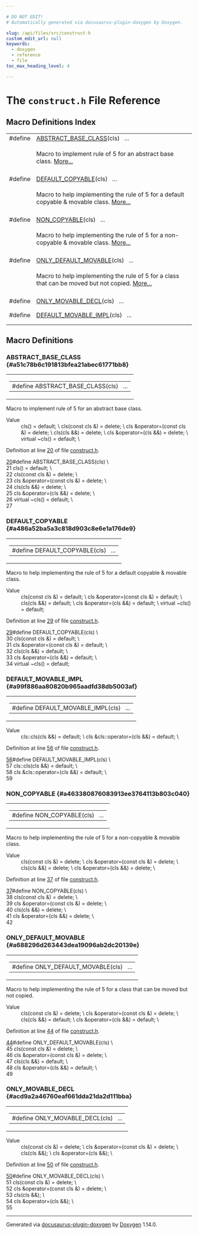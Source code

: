 ```yaml
---

# DO NOT EDIT!
# Automatically generated via docusaurus-plugin-doxygen by Doxygen.

slug: /api/files/src/construct-h
custom_edit_url: null
keywords:
  - doxygen
  - reference
  - file
toc_max_heading_level: 4

---
```


<div class="doxyPage">

# The `construct.h` File Reference



## Macro Definitions Index

<table class="doxyMembersIndex">

<tr class="doxyMemberIndexItem">
<td class="doxyMemberIndexItemType" align="left" valign="top">#define</td>
<td class="doxyMemberIndexItemName" align="left" valign="top"><a href="#a51c78b6c191813bfea21abec61771bb8">ABSTRACT_BASE_CLASS</a>(cls)&nbsp;&nbsp;&nbsp;...</td>
</tr>
<tr class="doxyMemberIndexDescription">
<td class="doxyMemberIndexDescriptionLeft"></td>
<td class="doxyMemberIndexDescriptionRight">
<p>Macro to implement rule of 5 for an abstract base class. <a href="#a51c78b6c191813bfea21abec61771bb8">More...</a></p>
</td>
</tr>
<tr class="doxyMemberIndexSeparator">
<td class="doxyMemberIndexSeparator" colspan="2"></td>
</tr>

<tr class="doxyMemberIndexItem">
<td class="doxyMemberIndexItemType" align="left" valign="top">#define</td>
<td class="doxyMemberIndexItemName" align="left" valign="top"><a href="#a486a52ba5a3c818d903c8e6e1a176de9">DEFAULT_COPYABLE</a>(cls)&nbsp;&nbsp;&nbsp;...</td>
</tr>
<tr class="doxyMemberIndexDescription">
<td class="doxyMemberIndexDescriptionLeft"></td>
<td class="doxyMemberIndexDescriptionRight">
<p>Macro to help implementing the rule of 5 for a default copyable &amp; movable class. <a href="#a486a52ba5a3c818d903c8e6e1a176de9">More...</a></p>
</td>
</tr>
<tr class="doxyMemberIndexSeparator">
<td class="doxyMemberIndexSeparator" colspan="2"></td>
</tr>

<tr class="doxyMemberIndexItem">
<td class="doxyMemberIndexItemType" align="left" valign="top">#define</td>
<td class="doxyMemberIndexItemName" align="left" valign="top"><a href="#a463380876083913ee3764113b803c040">NON_COPYABLE</a>(cls)&nbsp;&nbsp;&nbsp;...</td>
</tr>
<tr class="doxyMemberIndexDescription">
<td class="doxyMemberIndexDescriptionLeft"></td>
<td class="doxyMemberIndexDescriptionRight">
<p>Macro to help implementing the rule of 5 for a non-copyable &amp; movable class. <a href="#a463380876083913ee3764113b803c040">More...</a></p>
</td>
</tr>
<tr class="doxyMemberIndexSeparator">
<td class="doxyMemberIndexSeparator" colspan="2"></td>
</tr>

<tr class="doxyMemberIndexItem">
<td class="doxyMemberIndexItemType" align="left" valign="top">#define</td>
<td class="doxyMemberIndexItemName" align="left" valign="top"><a href="#a688296d263443dea19096ab2dc20139e">ONLY_DEFAULT_MOVABLE</a>(cls)&nbsp;&nbsp;&nbsp;...</td>
</tr>
<tr class="doxyMemberIndexDescription">
<td class="doxyMemberIndexDescriptionLeft"></td>
<td class="doxyMemberIndexDescriptionRight">
<p>Macro to help implementing the rule of 5 for a class that can be moved but not copied. <a href="#a688296d263443dea19096ab2dc20139e">More...</a></p>
</td>
</tr>
<tr class="doxyMemberIndexSeparator">
<td class="doxyMemberIndexSeparator" colspan="2"></td>
</tr>

<tr class="doxyMemberIndexItem">
<td class="doxyMemberIndexItemType" align="left" valign="top">#define</td>
<td class="doxyMemberIndexItemName" align="left" valign="top"><a href="#acd9a2a46760eaf661dda21da2d111bba">ONLY_MOVABLE_DECL</a>(cls)&nbsp;&nbsp;&nbsp;...</td>
</tr>
<tr class="doxyMemberIndexDescription">
<td class="doxyMemberIndexDescriptionLeft"></td>
<td class="doxyMemberIndexDescriptionRight">
</td>
</tr>
<tr class="doxyMemberIndexSeparator">
<td class="doxyMemberIndexSeparator" colspan="2"></td>
</tr>

<tr class="doxyMemberIndexItem">
<td class="doxyMemberIndexItemType" align="left" valign="top">#define</td>
<td class="doxyMemberIndexItemName" align="left" valign="top"><a href="#a99f886aa80820b965aadfd38db5003af">DEFAULT_MOVABLE_IMPL</a>(cls)&nbsp;&nbsp;&nbsp;...</td>
</tr>
<tr class="doxyMemberIndexDescription">
<td class="doxyMemberIndexDescriptionLeft"></td>
<td class="doxyMemberIndexDescriptionRight">
</td>
</tr>
<tr class="doxyMemberIndexSeparator">
<td class="doxyMemberIndexSeparator" colspan="2"></td>
</tr>

</table>


<div class="doxySectionDef">

## Macro Definitions

### ABSTRACT&#95;BASE&#95;CLASS {#a51c78b6c191813bfea21abec61771bb8}

<div class="doxyMemberItem">
<div class="doxyMemberProto">
<table class="doxyMemberLabels">
<tr class="doxyMemberLabels">
<td class="doxyMemberLabelsLeft">
<table class="doxyMemberName">
<tr>
<td class="doxyMemberName">#define ABSTRACT_BASE_CLASS(cls)&nbsp;&nbsp;&nbsp;...</td>
</tr>
</table>
</td>
</tr>
</table>
</div>
<div class="doxyMemberDoc">
<p>Macro to implement rule of 5 for an abstract base class.</p>

<dl class="doxySectionUser">
<dt>Value</dt>
<dd>
<div class="doxyVerbatim">    cls() = default;                              \
    cls(const cls &amp;) = delete;                    \
    cls &amp;operator=(const cls &amp;) = delete;         \
    cls(cls &amp;&amp;) = delete;                         \
    cls &amp;operator=(cls &amp;&amp;) = delete;              \
    virtual ~cls() = default;                     \
</div>
</dd>
</dl>

<p>Definition at line <a href="#l00020">20</a> of file <a href="/web-doxygen/docs/api/files/src/construct-h">construct.h</a>.</p>

<div class="doxyProgramListing">

<div class="doxyCodeLine"><span class="doxyLineNumber"><a href="#a51c78b6c191813bfea21abec61771bb8">20</a></span><span class="doxyLineContent"><span class="doxyHighlightPreprocessor">#define ABSTRACT_BASE_CLASS(cls)                  \</span></span></div>
<div class="doxyCodeLine"><span class="doxyLineNumber">21</span><span class="doxyLineContent"><span class="doxyHighlightPreprocessor">    cls() = default;                              \</span></span></div>
<div class="doxyCodeLine"><span class="doxyLineNumber">22</span><span class="doxyLineContent"><span class="doxyHighlightPreprocessor">    cls(const cls &amp;) = delete;                    \</span></span></div>
<div class="doxyCodeLine"><span class="doxyLineNumber">23</span><span class="doxyLineContent"><span class="doxyHighlightPreprocessor">    cls &amp;operator=(const cls &amp;) = delete;         \</span></span></div>
<div class="doxyCodeLine"><span class="doxyLineNumber">24</span><span class="doxyLineContent"><span class="doxyHighlightPreprocessor">    cls(cls &amp;&amp;) = delete;                         \</span></span></div>
<div class="doxyCodeLine"><span class="doxyLineNumber">25</span><span class="doxyLineContent"><span class="doxyHighlightPreprocessor">    cls &amp;operator=(cls &amp;&amp;) = delete;              \</span></span></div>
<div class="doxyCodeLine"><span class="doxyLineNumber">26</span><span class="doxyLineContent"><span class="doxyHighlightPreprocessor">    virtual ~cls() = default;                     \</span></span></div>
<div class="doxyCodeLine"><span class="doxyLineNumber">27</span></div>

</div>

</div>
</div>

### DEFAULT&#95;COPYABLE {#a486a52ba5a3c818d903c8e6e1a176de9}

<div class="doxyMemberItem">
<div class="doxyMemberProto">
<table class="doxyMemberLabels">
<tr class="doxyMemberLabels">
<td class="doxyMemberLabelsLeft">
<table class="doxyMemberName">
<tr>
<td class="doxyMemberName">#define DEFAULT_COPYABLE(cls)&nbsp;&nbsp;&nbsp;...</td>
</tr>
</table>
</td>
</tr>
</table>
</div>
<div class="doxyMemberDoc">
<p>Macro to help implementing the rule of 5 for a default copyable &amp; movable class.</p>

<dl class="doxySectionUser">
<dt>Value</dt>
<dd>
<div class="doxyVerbatim">    cls(const cls &amp;) = default;                   \
    cls &amp;operator=(const cls &amp;) = default;        \
    cls(cls &amp;&amp;) = default;                        \
    cls &amp;operator=(cls &amp;&amp;) = default;             \
    virtual ~cls() = default;
</div>
</dd>
</dl>

<p>Definition at line <a href="#l00029">29</a> of file <a href="/web-doxygen/docs/api/files/src/construct-h">construct.h</a>.</p>

<div class="doxyProgramListing">

<div class="doxyCodeLine"><span class="doxyLineNumber"><a href="#a486a52ba5a3c818d903c8e6e1a176de9">29</a></span><span class="doxyLineContent"><span class="doxyHighlightPreprocessor">#define DEFAULT_COPYABLE(cls)                     \</span></span></div>
<div class="doxyCodeLine"><span class="doxyLineNumber">30</span><span class="doxyLineContent"><span class="doxyHighlightPreprocessor">    cls(const cls &amp;) = default;                   \</span></span></div>
<div class="doxyCodeLine"><span class="doxyLineNumber">31</span><span class="doxyLineContent"><span class="doxyHighlightPreprocessor">    cls &amp;operator=(const cls &amp;) = default;        \</span></span></div>
<div class="doxyCodeLine"><span class="doxyLineNumber">32</span><span class="doxyLineContent"><span class="doxyHighlightPreprocessor">    cls(cls &amp;&amp;) = default;                        \</span></span></div>
<div class="doxyCodeLine"><span class="doxyLineNumber">33</span><span class="doxyLineContent"><span class="doxyHighlightPreprocessor">    cls &amp;operator=(cls &amp;&amp;) = default;             \</span></span></div>
<div class="doxyCodeLine"><span class="doxyLineNumber">34</span><span class="doxyLineContent"><span class="doxyHighlightPreprocessor">    virtual ~cls() = default;</span></span></div>

</div>

</div>
</div>

### DEFAULT&#95;MOVABLE&#95;IMPL {#a99f886aa80820b965aadfd38db5003af}

<div class="doxyMemberItem">
<div class="doxyMemberProto">
<table class="doxyMemberLabels">
<tr class="doxyMemberLabels">
<td class="doxyMemberLabelsLeft">
<table class="doxyMemberName">
<tr>
<td class="doxyMemberName">#define DEFAULT_MOVABLE_IMPL(cls)&nbsp;&nbsp;&nbsp;...</td>
</tr>
</table>
</td>
</tr>
</table>
</div>
<div class="doxyMemberDoc">


<dl class="doxySectionUser">
<dt>Value</dt>
<dd>
<div class="doxyVerbatim">    cls::cls(cls &amp;&amp;) = default;                   \
    cls &amp;cls::operator=(cls &amp;&amp;) = default;        \
</div>
</dd>
</dl>

<p>Definition at line <a href="#l00056">56</a> of file <a href="/web-doxygen/docs/api/files/src/construct-h">construct.h</a>.</p>

<div class="doxyProgramListing">

<div class="doxyCodeLine"><span class="doxyLineNumber"><a href="#a99f886aa80820b965aadfd38db5003af">56</a></span><span class="doxyLineContent"><span class="doxyHighlightPreprocessor">#define DEFAULT_MOVABLE_IMPL(cls)                 \</span></span></div>
<div class="doxyCodeLine"><span class="doxyLineNumber">57</span><span class="doxyLineContent"><span class="doxyHighlightPreprocessor">    cls::cls(cls &amp;&amp;) = default;                   \</span></span></div>
<div class="doxyCodeLine"><span class="doxyLineNumber">58</span><span class="doxyLineContent"><span class="doxyHighlightPreprocessor">    cls &amp;cls::operator=(cls &amp;&amp;) = default;        \</span></span></div>
<div class="doxyCodeLine"><span class="doxyLineNumber">59</span></div>

</div>

</div>
</div>

### NON&#95;COPYABLE {#a463380876083913ee3764113b803c040}

<div class="doxyMemberItem">
<div class="doxyMemberProto">
<table class="doxyMemberLabels">
<tr class="doxyMemberLabels">
<td class="doxyMemberLabelsLeft">
<table class="doxyMemberName">
<tr>
<td class="doxyMemberName">#define NON_COPYABLE(cls)&nbsp;&nbsp;&nbsp;...</td>
</tr>
</table>
</td>
</tr>
</table>
</div>
<div class="doxyMemberDoc">
<p>Macro to help implementing the rule of 5 for a non-copyable &amp; movable class.</p>

<dl class="doxySectionUser">
<dt>Value</dt>
<dd>
<div class="doxyVerbatim">    cls(const cls &amp;) = delete;                    \
    cls &amp;operator=(const cls &amp;) = delete;         \
    cls(cls &amp;&amp;) = delete;                         \
    cls &amp;operator=(cls &amp;&amp;) = delete;              \
</div>
</dd>
</dl>

<p>Definition at line <a href="#l00037">37</a> of file <a href="/web-doxygen/docs/api/files/src/construct-h">construct.h</a>.</p>

<div class="doxyProgramListing">

<div class="doxyCodeLine"><span class="doxyLineNumber"><a href="#a463380876083913ee3764113b803c040">37</a></span><span class="doxyLineContent"><span class="doxyHighlightPreprocessor">#define NON_COPYABLE(cls)                         \</span></span></div>
<div class="doxyCodeLine"><span class="doxyLineNumber">38</span><span class="doxyLineContent"><span class="doxyHighlightPreprocessor">    cls(const cls &amp;) = delete;                    \</span></span></div>
<div class="doxyCodeLine"><span class="doxyLineNumber">39</span><span class="doxyLineContent"><span class="doxyHighlightPreprocessor">    cls &amp;operator=(const cls &amp;) = delete;         \</span></span></div>
<div class="doxyCodeLine"><span class="doxyLineNumber">40</span><span class="doxyLineContent"><span class="doxyHighlightPreprocessor">    cls(cls &amp;&amp;) = delete;                         \</span></span></div>
<div class="doxyCodeLine"><span class="doxyLineNumber">41</span><span class="doxyLineContent"><span class="doxyHighlightPreprocessor">    cls &amp;operator=(cls &amp;&amp;) = delete;              \</span></span></div>
<div class="doxyCodeLine"><span class="doxyLineNumber">42</span></div>

</div>

</div>
</div>

### ONLY&#95;DEFAULT&#95;MOVABLE {#a688296d263443dea19096ab2dc20139e}

<div class="doxyMemberItem">
<div class="doxyMemberProto">
<table class="doxyMemberLabels">
<tr class="doxyMemberLabels">
<td class="doxyMemberLabelsLeft">
<table class="doxyMemberName">
<tr>
<td class="doxyMemberName">#define ONLY_DEFAULT_MOVABLE(cls)&nbsp;&nbsp;&nbsp;...</td>
</tr>
</table>
</td>
</tr>
</table>
</div>
<div class="doxyMemberDoc">
<p>Macro to help implementing the rule of 5 for a class that can be moved but not copied.</p>

<dl class="doxySectionUser">
<dt>Value</dt>
<dd>
<div class="doxyVerbatim">    cls(const cls &amp;) = delete;                    \
    cls &amp;operator=(const cls &amp;) = delete;         \
    cls(cls &amp;&amp;) = default;                        \
    cls &amp;operator=(cls &amp;&amp;) = default;             \
</div>
</dd>
</dl>

<p>Definition at line <a href="#l00044">44</a> of file <a href="/web-doxygen/docs/api/files/src/construct-h">construct.h</a>.</p>

<div class="doxyProgramListing">

<div class="doxyCodeLine"><span class="doxyLineNumber"><a href="#a688296d263443dea19096ab2dc20139e">44</a></span><span class="doxyLineContent"><span class="doxyHighlightPreprocessor">#define ONLY_DEFAULT_MOVABLE(cls)                 \</span></span></div>
<div class="doxyCodeLine"><span class="doxyLineNumber">45</span><span class="doxyLineContent"><span class="doxyHighlightPreprocessor">    cls(const cls &amp;) = delete;                    \</span></span></div>
<div class="doxyCodeLine"><span class="doxyLineNumber">46</span><span class="doxyLineContent"><span class="doxyHighlightPreprocessor">    cls &amp;operator=(const cls &amp;) = delete;         \</span></span></div>
<div class="doxyCodeLine"><span class="doxyLineNumber">47</span><span class="doxyLineContent"><span class="doxyHighlightPreprocessor">    cls(cls &amp;&amp;) = default;                        \</span></span></div>
<div class="doxyCodeLine"><span class="doxyLineNumber">48</span><span class="doxyLineContent"><span class="doxyHighlightPreprocessor">    cls &amp;operator=(cls &amp;&amp;) = default;             \</span></span></div>
<div class="doxyCodeLine"><span class="doxyLineNumber">49</span></div>

</div>

</div>
</div>

### ONLY&#95;MOVABLE&#95;DECL {#acd9a2a46760eaf661dda21da2d111bba}

<div class="doxyMemberItem">
<div class="doxyMemberProto">
<table class="doxyMemberLabels">
<tr class="doxyMemberLabels">
<td class="doxyMemberLabelsLeft">
<table class="doxyMemberName">
<tr>
<td class="doxyMemberName">#define ONLY_MOVABLE_DECL(cls)&nbsp;&nbsp;&nbsp;...</td>
</tr>
</table>
</td>
</tr>
</table>
</div>
<div class="doxyMemberDoc">


<dl class="doxySectionUser">
<dt>Value</dt>
<dd>
<div class="doxyVerbatim">    cls(const cls &amp;) = delete;                    \
    cls &amp;operator=(const cls &amp;) = delete;         \
    cls(cls &amp;&amp;);                                  \
    cls &amp;operator=(cls &amp;&amp;);                       \
</div>
</dd>
</dl>

<p>Definition at line <a href="#l00050">50</a> of file <a href="/web-doxygen/docs/api/files/src/construct-h">construct.h</a>.</p>

<div class="doxyProgramListing">

<div class="doxyCodeLine"><span class="doxyLineNumber"><a href="#acd9a2a46760eaf661dda21da2d111bba">50</a></span><span class="doxyLineContent"><span class="doxyHighlightPreprocessor">#define ONLY_MOVABLE_DECL(cls)                    \</span></span></div>
<div class="doxyCodeLine"><span class="doxyLineNumber">51</span><span class="doxyLineContent"><span class="doxyHighlightPreprocessor">    cls(const cls &amp;) = delete;                    \</span></span></div>
<div class="doxyCodeLine"><span class="doxyLineNumber">52</span><span class="doxyLineContent"><span class="doxyHighlightPreprocessor">    cls &amp;operator=(const cls &amp;) = delete;         \</span></span></div>
<div class="doxyCodeLine"><span class="doxyLineNumber">53</span><span class="doxyLineContent"><span class="doxyHighlightPreprocessor">    cls(cls &amp;&amp;);                                  \</span></span></div>
<div class="doxyCodeLine"><span class="doxyLineNumber">54</span><span class="doxyLineContent"><span class="doxyHighlightPreprocessor">    cls &amp;operator=(cls &amp;&amp;);                       \</span></span></div>
<div class="doxyCodeLine"><span class="doxyLineNumber">55</span></div>

</div>

</div>
</div>

</div>

<hr/>

<p class="doxyGeneratedBy">Generated via <a href="https://github.com/xpack/docusaurus-plugin-doxygen">docusaurus-plugin-doxygen</a> by <a href="https://www.doxygen.nl">Doxygen</a> 1.14.0.</p>

</div>
